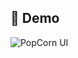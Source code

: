 ## 🌟 **Demo**
![PopCorn UI](https://github.com/user-attachments/assets/59766e89-074c-4a8b-980a-236358b897f8)
